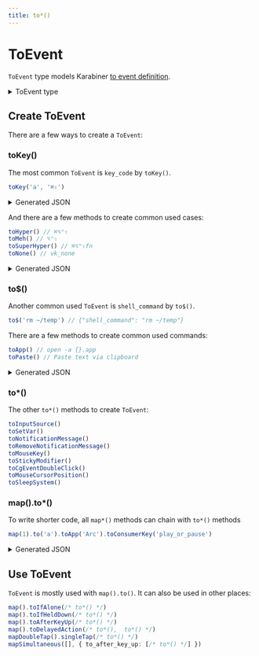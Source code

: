 ```yaml
---
title: to*()
---
```


# ToEvent

`ToEvent` type models Karabiner [to event definition](https://karabiner-elements.pqrs.org/docs/json/complex-modifications-manipulator-definition/to/). 

<details>
<summary>ToEvent type</summary>

```typescript
export type ToEvent = (
  | { key_code: string | number }
  | { consumer_key_code: string | number }
  | { pointing_button: string | number }
  | { shell_command: string }
  | {
      select_input_source: {
        language?: string
        input_source_id?: string
        input_mode_id?: string
      }
    }
  | {
      set_variable: {
        name: string
        value: number | boolean | string
      }
    }
  | { set_notification_message: { id: string; text: string } }
  | {
      mouse_key: {
        x?: number
        y?: number
        vertical_wheel?: number
        horizontal_wheel?: number
        speed_multiplier?: number
      }
    }
  | {
      sticky_modifier: Partial<
        Record<
          | 'left_control'
          | 'left_shift'
          | 'left_option'
          | 'left_command'
          | 'right_control'
          | 'right_shift'
          | 'right_option'
          | 'right_command'
          | 'fn',
          'on' | 'off' | 'toggle'
        >
      >
    }
  | {
      software_function:
        | { cg_event_double_click: { button: number } }
        | {
            set_mouse_cursor_position: {
              x: number | `${number}%`
              y: number | `${number}%`
              screen?: number
            }
          }
        | {
            iokit_power_management_sleep_system: { delay_milliseconds?: number }
          }
    }
) & {
  modifiers?: Array<
    | 'left_control'
    | 'left_shift'
    | 'left_option'
    | 'left_command'
    | 'right_control'
    | 'right_shift'
    | 'right_option'
    | 'right_command'
    | 'fn'
    | 'caps_lock'
    | 'command'
    | 'control'
    | 'option'
    | 'shift'
  >
  lazy?: boolean
  repeat?: boolean
  halt?: boolean
  hold_down_milliseconds?: number
}
```

</details>

## Create ToEvent

There are a few ways to create a `ToEvent`:

### toKey()

The most common `ToEvent` is `key_code` by `toKey()`.

```typescript
toKey('a', '⌘⇧')
```

<details>
<summary>Generated JSON</summary>

```json
{
  "key_code": "a",
  "modifiers": ["command", "shift"]
}
```

</details>

And there are a few methods to create common used cases: 

```typescript
toHyper() // ⌘⌥⌃⇧
toMeh() // ⌥⌃⇧
toSuperHyper() // ⌘⌥⌃⇧fn
toNone() // vk_none
```

<details>
<summary>Generated JSON</summary>

```json
// toHyper() ⌘⌥⌃⇧
{
  "key_code": "left_command", 
  "modifiers": ["option", "control", "shift"]
}
// toMeh() ⌥⌃⇧
{
  "key_code": "left_option", 
  "modifiers": ["control", "shift"]
}
// toSuperHyper() ⌘⌥⌃⇧fn
{
  "key_code": "fn", 
  "modifiers": ["command", "option", "control", "shift"]
}
// toNone() vk_none
{ "key_code": "vk_none" }
```

</details>

### to$()

Another common used `ToEvent` is `shell_command` by `to$()`.

```typescript
to$('rm ~/temp') // {"shell_command": "rm ~/temp"}
```

There are a few methods to create common used commands: 

```typescript
toApp() // open -a {}.app
toPaste() // Paste text via clipboard 
```

<details>
<summary>Generated JSON</summary>

```json
// toApp('Finder')
{ "shell_command": "open -a \"Finder\".app" }
// toPaste('✨')
{ "shell_command": "osascript -e '\nset prev to the clipboard\nset the clipboard to \"✨\"\ntell application \"System Events\"\n  keystroke \"v\" using command down\n  delay 0.1\nend tell\nset the clipboard to prev'" }
```

</details>

### to*()

The other `to*()` methods to create `ToEvent`:

```typescript
toInputSource()
toSetVar()
toNotificationMessage()
toRemoveNotificationMessage()
toMouseKey()
toStickyModifier()
toCgEventDoubleClick()
toMouseCursorPosition()
toSleepSystem()
```

### map().to*()

To write shorter code, all `map*()` methods can chain with `to*()` methods

```typescript
map(1).to('a').toApp('Arc').toConsumerKey('play_or_pause')
```

<details>
<summary>Generated JSON</summary>

```json
{
  "type": "basic",
  "from": { "key_code": "1" },
  "to": [
    { "key_code": "a" },
    { "shell_command": "open -a \"Arc\".app" },
    { "consumer_key_code": "play_or_pause" }
  ]
}
```

</details>

## Use ToEvent

`ToEvent` is mostly used with `map().to()`. It can also be used in other places:

```typescript
map().toIfAlone(/* to*() */)
map().toIfHeldDown(/* to*() */)
map().toAfterKeyUp(/* to*() */)
map().toDelayedAction(/* to*(),  to*() */)
mapDoubleTap().singleTap(/* to*() */)
mapSimultaneous([], { to_after_key_up: [/* to*() */] })
```

